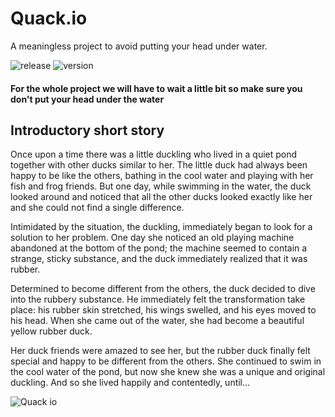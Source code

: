 # Quack.io
A meaningless project to avoid putting your head under water.

![release](https://github.com/AndreaMartinLavoro/Quack.io/assets/62328337/ad1de672-9067-43e1-b1f0-cc3017507f88)
![version](https://github.com/AndreaMartinLavoro/Quack.io/assets/62328337/0d5db51e-1b91-459d-9c51-895f42aed2b7) 

#### For the whole project we will have to wait a little bit so make sure you don't put your head under the water

## Introductory short story

Once upon a time there was a little duckling who lived in a quiet pond together with other ducks similar to her. The little duck had always been happy to be like the others, bathing in the cool water and playing with her fish and frog friends. But one day, while swimming in the water, the duck looked around and noticed that all the other ducks looked exactly like her and she could not find a single difference.

Intimidated by the situation, the duckling, immediately began to look for a solution to her problem.
One day she noticed an old playing machine abandoned at the bottom of the pond; the machine seemed to contain a strange, sticky substance, and the duck immediately realized that it was rubber.

Determined to become different from the others, the duck decided to dive into the rubbery substance. He immediately felt the transformation take place: his rubber skin stretched, his wings swelled, and his eyes moved to his head. When she came out of the water, she had become a beautiful yellow rubber duck.

Her duck friends were amazed to see her, but the rubber duck finally felt special and happy to be different from the others. She continued to swim in the cool water of the pond, but now she knew she was a unique and original duckling. And so she lived happily and contentedly, until...

![Quack io](https://user-images.githubusercontent.com/67478509/236618903-24a7cbe0-4eb7-49ae-bc92-17061ce980f9.svg)
